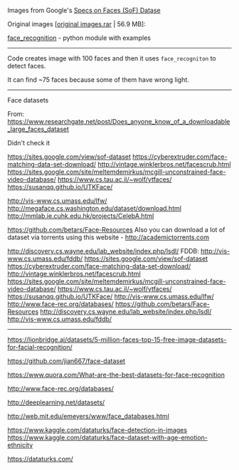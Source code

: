 
Images from Google's [Specs on Faces (SoF) Datase](https://sites.google.com/view/sof-dataset)

Original images [[original images.rar](https://drive.google.com/file/d/1ufydwhMYtOhxgQuHs9SjERnkX0fXxorO/) | 56.9 MB]:


[face_recognition](https://github.com/ageitgey/face_recognition) - python module with examples 

---

Code creates image with 100 faces and then it uses `face_recogniton` to detect faces.

It can find ~75 faces because some of them have wrong light.

---

Face datasets

From: https://www.researchgate.net/post/Does_anyone_know_of_a_downloadable_large_faces_dataset

Didn't check it 

https://sites.google.com/view/sof-dataset
https://cyberextruder.com/face-matching-data-set-download/
http://vintage.winklerbros.net/facescrub.html
https://sites.google.com/site/meltemdemirkus/mcgill-unconstrained-face-video-database/
https://www.cs.tau.ac.il/~wolf/ytfaces/
https://susanqq.github.io/UTKFace/

http://vis-www.cs.umass.edu/lfw/
http://megaface.cs.washington.edu/dataset/download.html
http://mmlab.ie.cuhk.edu.hk/projects/CelebA.html

https://github.com/betars/Face-Resources
Also you can download a lot of dataset via torrents using this website - http://academictorrents.com

http://discovery.cs.wayne.edu/lab_website/index.php/lsdl/
FDDB: http://vis-www.cs.umass.edu/fddb/
https://sites.google.com/view/sof-dataset
https://cyberextruder.com/face-matching-data-set-download/
http://vintage.winklerbros.net/facescrub.html
https://sites.google.com/site/meltemdemirkus/mcgill-unconstrained-face-video-database/
https://www.cs.tau.ac.il/~wolf/ytfaces/
https://susanqq.github.io/UTKFace/
http://vis-www.cs.umass.edu/lfw/
http://www.face-rec.org/databases/
https://github.com/betars/Face-Resources
http://discovery.cs.wayne.edu/lab_website/index.php/lsdl/
http://vis-www.cs.umass.edu/fddb/


---

https://lionbridge.ai/datasets/5-million-faces-top-15-free-image-datasets-for-facial-recognition/

https://github.com/jian667/face-dataset

https://www.quora.com/What-are-the-best-datasets-for-face-recognition

http://www.face-rec.org/databases/

http://deeplearning.net/datasets/

http://web.mit.edu/emeyers/www/face_databases.html

https://www.kaggle.com/dataturks/face-detection-in-images
https://www.kaggle.com/dataturks/face-dataset-with-age-emotion-ethnicity

https://dataturks.com/
